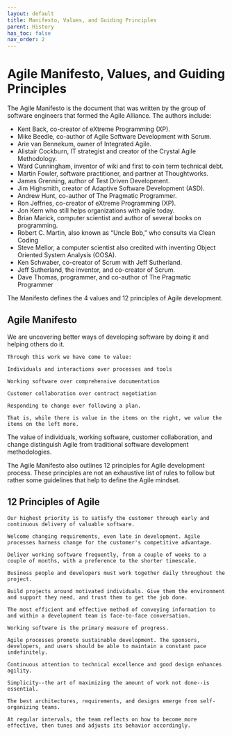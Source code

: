 ```yaml
---
layout: default
title: Manifesto, Values, and Guiding Principles
parent: History
has_toc: false
nav_order: 2
---
```


# Agile Manifesto, Values, and Guiding Principles 

The Agile Manifesto is the document that was written by the group of software engineers that formed the Agile Alliance. The authors include:

*	Kent Back, co-creator of eXtreme Programming (XP).
*	Mike Beedle, co-author of Agile Software Development with Scrum.
*	Arie van Bennekum, owner of Integrated Agile.
*	Alistair Cockburn, IT strategist and creator of the Crystal Agile Methodology.
*	Ward Cunningham, inventor of wiki and first to coin term technical debt.
*	Martin Fowler, software practitioner, and partner at Thoughtworks.
*	James Grenning, author of Test Driven Development.
*	Jim Highsmith, creator of Adaptive Software Development (ASD).
*	Andrew Hunt, co-author of The Pragmatic Programmer.
*	Ron Jeffries, co-creator of eXtreme Programming (XP).
*	Jon Kern who still helps organizations with agile today.
*	Brian Marick, computer scientist and author of several books on programming.
*	Robert C. Martin, also known as “Uncle Bob,” who consults via Clean Coding
*	Steve Mellor, a computer scientist also credited with inventing Object Oriented System Analysis (OOSA).
*	Ken Schwaber, co-creator of Scrum with Jeff Sutherland.
*	Jeff Sutherland, the inventor, and co-creator of Scrum.
*	Dave Thomas, programmer, and co-author of The Pragmatic Programmer

The Manifesto defines the 4 values and 12 principles of Agile development.

## Agile Manifesto

We are uncovering better ways of developing software by doing it and helping others do it.

```
Through this work we have come to value:

Individuals and interactions over processes and tools

Working software over comprehensive documentation

Customer collaboration over contract negotiation

Responding to change over following a plan.

That is, while there is value in the items on the right, we value the items on the left more.
```

The value of individuals, working software, customer collaboration, and change distinguish Agile from traditional software development methodologies.

The Agile Manifesto also outlines 12 principles for Agile development process. These principles are not an exhaustive list of rules to follow but rather 
some guidelines that help to define the Agile mindset.

## 12 Principles of Agile

```
Our highest priority is to satisfy the customer through early and continuous delivery of valuable software.

Welcome changing requirements, even late in development. Agile processes harness change for the customer's competitive advantage.

Deliver working software frequently, from a couple of weeks to a couple of months, with a preference to the shorter timescale.

Business people and developers must work together daily throughout the project.

Build projects around motivated individuals. Give them the environment and support they need, and trust them to get the job done.

The most efficient and effective method of conveying information to and within a development team is face-to-face conversation.

Working software is the primary measure of progress.

Agile processes promote sustainable development. The sponsors, developers, and users should be able to maintain a constant pace indefinitely.

Continuous attention to technical excellence and good design enhances agility.

Simplicity--the art of maximizing the amount of work not done--is essential.

The best architectures, requirements, and designs emerge from self-organizing teams.

At regular intervals, the team reflects on how to become more effective, then tunes and adjusts its behavior accordingly.
```

